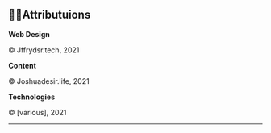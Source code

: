 <h2>🙏🏿Attributuions</h2>

**Web Design**

©️ Jffrydsr.tech, 2021

**Content**

©️ Joshuadesir.life, 2021 

**Technologies**

©️ [various], 2021

---